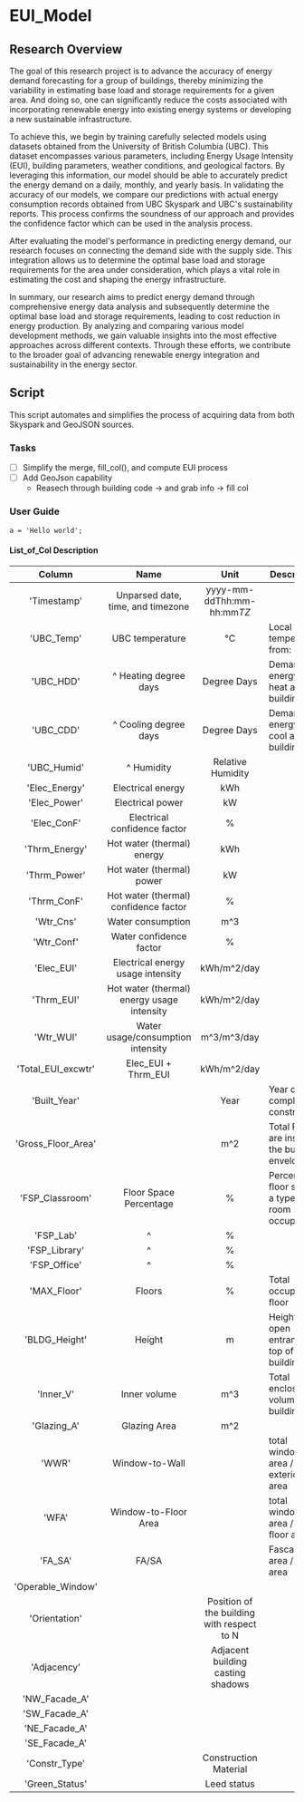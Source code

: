 # EUI_Model

## Research Overview
The goal of this research project is to advance the accuracy of energy demand forecasting for a group of buildings, thereby minimizing the variability in estimating base load and storage requirements for a given area. And doing so, one can significantly reduce the costs associated with incorporating renewable energy into existing energy systems or developing a new sustainable infrastructure.

To achieve this, we begin by training carefully selected models using datasets obtained from the University of British Columbia (UBC). This dataset encompasses various parameters, including Energy Usage Intensity (EUI), building parameters, weather conditions, and geological factors. By leveraging this information, our model should be able to accurately predict the energy demand on a daily, monthly, and yearly basis. In validating the accuracy of our models, we compare our predictions with actual energy consumption records obtained from UBC Skyspark and UBC's sustainability reports. This process confirms the soundness of our approach and provides the confidence factor which can be used in the analysis process. 

After evaluating the model's performance in predicting energy demand, our research focuses on connecting the demand side with the supply side. This integration allows us to determine the optimal base load and storage requirements for the area under consideration, which plays a vital role in estimating the cost and shaping the energy infrastructure. 

In summary, our research aims to predict energy demand through comprehensive energy data analysis and subsequently determine the optimal base load and storage requirements, leading to cost reduction in energy production. By analyzing and comparing various model development methods, we gain valuable insights into the most effective approaches across different contexts. Through these efforts, we contribute to the broader goal of advancing renewable energy integration and sustainability in the energy sector.

## Script 
This script automates and simplifies the process of acquiring data from both Skyspark and GeoJSON sources.

### Tasks
- [ ] Simplify the merge, fill_col(), and compute EUI process
- [ ] Add GeoJson capability
    - Reasech through building code -> and grab info -> fill col


### User Guide
```
a = 'Hello world';
```

#### List_of_Col Description


| Column  | Name | Unit | Description | 
|:-------------:|:-------------:|:-----:|----|
'Timestamp' | Unparsed date, time, and timezone | yyyy-mm-ddThh:mm-hh:mm*TZ*
'UBC_Temp' | UBC temperature | °C | Local temperature from: 
'UBC_HDD' | ^ Heating degree days | Degree Days | Demand for energy to heat a building
'UBC_CDD' |^ Cooling degree days | Degree Days | Demand for energy to cool a building
'UBC_Humid' | ^ Humidity |  Relative Humidity |
'Elec_Energy' | Electrical energy | kWh
'Elec_Power' | Electrical power | kW
'Elec_ConF' | Electrical confidence factor | %  
'Thrm_Energy' | Hot water (thermal) energy| kWh
'Thrm_Power' | Hot water (thermal) power | kW
'Thrm_ConF' | Hot water (thermal) confidence factor | %
'Wtr_Cns' | Water consumption | m^3
'Wtr_Conf' | Water confidence factor | % 
'Elec_EUI' | Electrical energy usage intensity | kWh/m^2/day
'Thrm_EUI' | Hot water (thermal) energy usage intensity | kWh/m^2/day
'Wtr_WUI' | Water usage/consumption intensity |m^3/m^3/day
'Total_EUI_excwtr' | Elec_EUI + Thrm_EUI | kWh/m^2/day 
'Built_Year' | | Year | Year of complete construction
'Gross_Floor_Area' | | m^2 | Total Floor are inside the building envelope
'FSP_Classroom' | Floor Space Percentage | % | Percent of floor space a type of room occupies
'FSP_Lab' | ^ | %
'FSP_Library' | ^ | %
'FSP_Office' | ^ | %
'MAX_Floor' | Floors | % | Total occupied floor
'BLDG_Height' | Height | m | Height from open entrance to top of the building
'Inner_V' | Inner volume | m^3 | Total enclosed volume of a building 
'Glazing_A' | Glazing Area | m^2 | 
'WWR' | Window-to-Wall | | total window area / total exterior wall area
'WFA' | Window-to-Floor Area | | total window area / total floor area 
'FA_SA' | FA/SA | | Fascade area / site area
'Operable_Window' | 
'Orientation' | | Position of the building with respect to N
'Adjacency' | | Adjacent building casting shadows
'NW_Facade_A' | | 
'SW_Facade_A' | | 
'NE_Facade_A' | | 
'SE_Facade_A' | |
'Constr_Type'  | | Construction Material
'Green_Status' | | Leed status